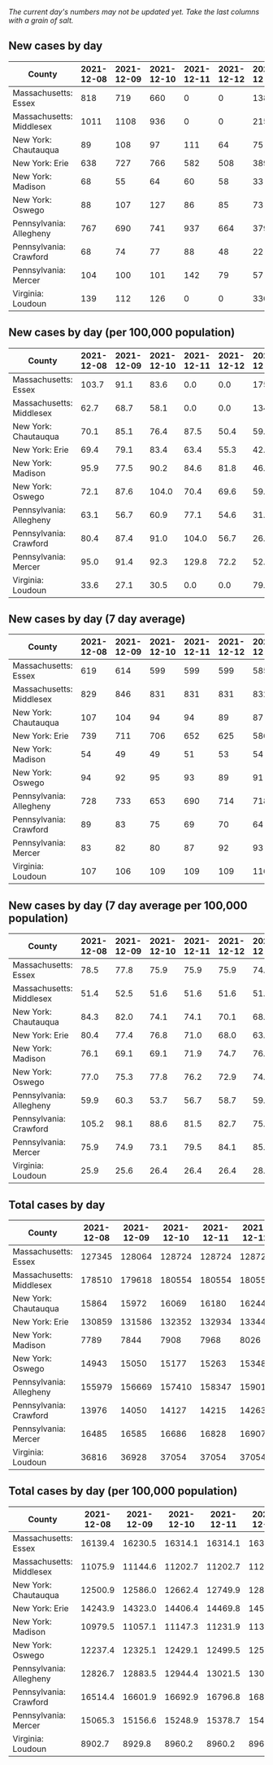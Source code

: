 _The current day's numbers may not be updated yet. Take the last columns with a grain of salt._
## New cases by day

| County | 2021-12-08 | 2021-12-09 | 2021-12-10 | 2021-12-11 | 2021-12-12 | 2021-12-13 | 2021-12-14 |
| --- | --- | --- | --- | --- | --- | --- | --- |
| Massachusetts: Essex | 818 | 719 | 660 | 0 | 0 | 1383 |  |
| Massachusetts: Middlesex | 1011 | 1108 | 936 | 0 | 0 | 2159 |  |
| New York: Chautauqua | 89 | 108 | 97 | 111 | 64 | 75 |  |
| New York: Erie | 638 | 727 | 766 | 582 | 508 | 389 |  |
| New York: Madison | 68 | 55 | 64 | 60 | 58 | 33 |  |
| New York: Oswego | 88 | 107 | 127 | 86 | 85 | 73 |  |
| Pennsylvania: Allegheny | 767 | 690 | 741 | 937 | 664 | 379 | 694 |
| Pennsylvania: Crawford | 68 | 74 | 77 | 88 | 48 | 22 | 41 |
| Pennsylvania: Mercer | 104 | 100 | 101 | 142 | 79 | 57 | 93 |
| Virginia: Loudoun | 139 | 112 | 126 | 0 | 0 | 330 | 146 |

## New cases by day (per 100,000 population)

| County | 2021-12-08 | 2021-12-09 | 2021-12-10 | 2021-12-11 | 2021-12-12 | 2021-12-13 | 2021-12-14 |
| --- | --- | --- | --- | --- | --- | --- | --- |
| Massachusetts: Essex | 103.7 | 91.1 | 83.6 | 0.0 | 0.0 | 175.3 |  |
| Massachusetts: Middlesex | 62.7 | 68.7 | 58.1 | 0.0 | 0.0 | 134.0 |  |
| New York: Chautauqua | 70.1 | 85.1 | 76.4 | 87.5 | 50.4 | 59.1 |  |
| New York: Erie | 69.4 | 79.1 | 83.4 | 63.4 | 55.3 | 42.3 |  |
| New York: Madison | 95.9 | 77.5 | 90.2 | 84.6 | 81.8 | 46.5 |  |
| New York: Oswego | 72.1 | 87.6 | 104.0 | 70.4 | 69.6 | 59.8 |  |
| Pennsylvania: Allegheny | 63.1 | 56.7 | 60.9 | 77.1 | 54.6 | 31.2 | 57.1 |
| Pennsylvania: Crawford | 80.4 | 87.4 | 91.0 | 104.0 | 56.7 | 26.0 | 48.4 |
| Pennsylvania: Mercer | 95.0 | 91.4 | 92.3 | 129.8 | 72.2 | 52.1 | 85.0 |
| Virginia: Loudoun | 33.6 | 27.1 | 30.5 | 0.0 | 0.0 | 79.8 | 35.3 |

## New cases by day (7 day average)

| County | 2021-12-08 | 2021-12-09 | 2021-12-10 | 2021-12-11 | 2021-12-12 | 2021-12-13 | 2021-12-14 |
| --- | --- | --- | --- | --- | --- | --- | --- |
| Massachusetts: Essex | 619 | 614 | 599 | 599 | 599 | 585 |  |
| Massachusetts: Middlesex | 829 | 846 | 831 | 831 | 831 | 832 |  |
| New York: Chautauqua | 107 | 104 | 94 | 94 | 89 | 87 |  |
| New York: Erie | 739 | 711 | 706 | 652 | 625 | 586 |  |
| New York: Madison | 54 | 49 | 49 | 51 | 53 | 54 |  |
| New York: Oswego | 94 | 92 | 95 | 93 | 89 | 91 |  |
| Pennsylvania: Allegheny | 728 | 733 | 653 | 690 | 714 | 718 | 696 |
| Pennsylvania: Crawford | 89 | 83 | 75 | 69 | 70 | 64 | 60 |
| Pennsylvania: Mercer | 83 | 82 | 80 | 87 | 92 | 93 | 97 |
| Virginia: Loudoun | 107 | 106 | 109 | 109 | 109 | 116 | 122 |

## New cases by day (7 day average per 100,000 population)

| County | 2021-12-08 | 2021-12-09 | 2021-12-10 | 2021-12-11 | 2021-12-12 | 2021-12-13 | 2021-12-14 |
| --- | --- | --- | --- | --- | --- | --- | --- |
| Massachusetts: Essex | 78.5 | 77.8 | 75.9 | 75.9 | 75.9 | 74.1 |  |
| Massachusetts: Middlesex | 51.4 | 52.5 | 51.6 | 51.6 | 51.6 | 51.6 |  |
| New York: Chautauqua | 84.3 | 82.0 | 74.1 | 74.1 | 70.1 | 68.6 |  |
| New York: Erie | 80.4 | 77.4 | 76.8 | 71.0 | 68.0 | 63.8 |  |
| New York: Madison | 76.1 | 69.1 | 69.1 | 71.9 | 74.7 | 76.1 |  |
| New York: Oswego | 77.0 | 75.3 | 77.8 | 76.2 | 72.9 | 74.5 |  |
| Pennsylvania: Allegheny | 59.9 | 60.3 | 53.7 | 56.7 | 58.7 | 59.0 | 57.2 |
| Pennsylvania: Crawford | 105.2 | 98.1 | 88.6 | 81.5 | 82.7 | 75.6 | 70.9 |
| Pennsylvania: Mercer | 75.9 | 74.9 | 73.1 | 79.5 | 84.1 | 85.0 | 88.6 |
| Virginia: Loudoun | 25.9 | 25.6 | 26.4 | 26.4 | 26.4 | 28.1 | 29.5 |

## Total cases by day

| County | 2021-12-08 | 2021-12-09 | 2021-12-10 | 2021-12-11 | 2021-12-12 | 2021-12-13 | 2021-12-14 |
| --- | --- | --- | --- | --- | --- | --- | --- |
| Massachusetts: Essex | 127345 | 128064 | 128724 | 128724 | 128724 | 130107 |  |
| Massachusetts: Middlesex | 178510 | 179618 | 180554 | 180554 | 180554 | 182713 |  |
| New York: Chautauqua | 15864 | 15972 | 16069 | 16180 | 16244 | 16319 |  |
| New York: Erie | 130859 | 131586 | 132352 | 132934 | 133442 | 133831 |  |
| New York: Madison | 7789 | 7844 | 7908 | 7968 | 8026 | 8059 |  |
| New York: Oswego | 14943 | 15050 | 15177 | 15263 | 15348 | 15421 |  |
| Pennsylvania: Allegheny | 155979 | 156669 | 157410 | 158347 | 159011 | 159390 | 160084 |
| Pennsylvania: Crawford | 13976 | 14050 | 14127 | 14215 | 14263 | 14285 | 14326 |
| Pennsylvania: Mercer | 16485 | 16585 | 16686 | 16828 | 16907 | 16964 | 17057 |
| Virginia: Loudoun | 36816 | 36928 | 37054 | 37054 | 37054 | 37384 | 37530 |

## Total cases by day (per 100,000 population)

| County | 2021-12-08 | 2021-12-09 | 2021-12-10 | 2021-12-11 | 2021-12-12 | 2021-12-13 | 2021-12-14 |
| --- | --- | --- | --- | --- | --- | --- | --- |
| Massachusetts: Essex | 16139.4 | 16230.5 | 16314.1 | 16314.1 | 16314.1 | 16489.4 |  |
| Massachusetts: Middlesex | 11075.9 | 11144.6 | 11202.7 | 11202.7 | 11202.7 | 11336.7 |  |
| New York: Chautauqua | 12500.9 | 12586.0 | 12662.4 | 12749.9 | 12800.3 | 12859.4 |  |
| New York: Erie | 14243.9 | 14323.0 | 14406.4 | 14469.8 | 14525.1 | 14567.4 |  |
| New York: Madison | 10979.5 | 11057.1 | 11147.3 | 11231.9 | 11313.6 | 11360.1 |  |
| New York: Oswego | 12237.4 | 12325.1 | 12429.1 | 12499.5 | 12569.1 | 12628.9 |  |
| Pennsylvania: Allegheny | 12826.7 | 12883.5 | 12944.4 | 13021.5 | 13076.1 | 13107.2 | 13164.3 |
| Pennsylvania: Crawford | 16514.4 | 16601.9 | 16692.9 | 16796.8 | 16853.6 | 16879.6 | 16928.0 |
| Pennsylvania: Mercer | 15065.3 | 15156.6 | 15248.9 | 15378.7 | 15450.9 | 15503.0 | 15588.0 |
| Virginia: Loudoun | 8902.7 | 8929.8 | 8960.2 | 8960.2 | 8960.2 | 9040.0 | 9075.3 |
